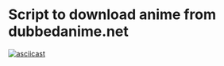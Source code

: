 # Script to download anime from dubbedanime.net

[![asciicast](https://asciinema.org/a/262000.svg)](https://asciinema.org/a/262000)
